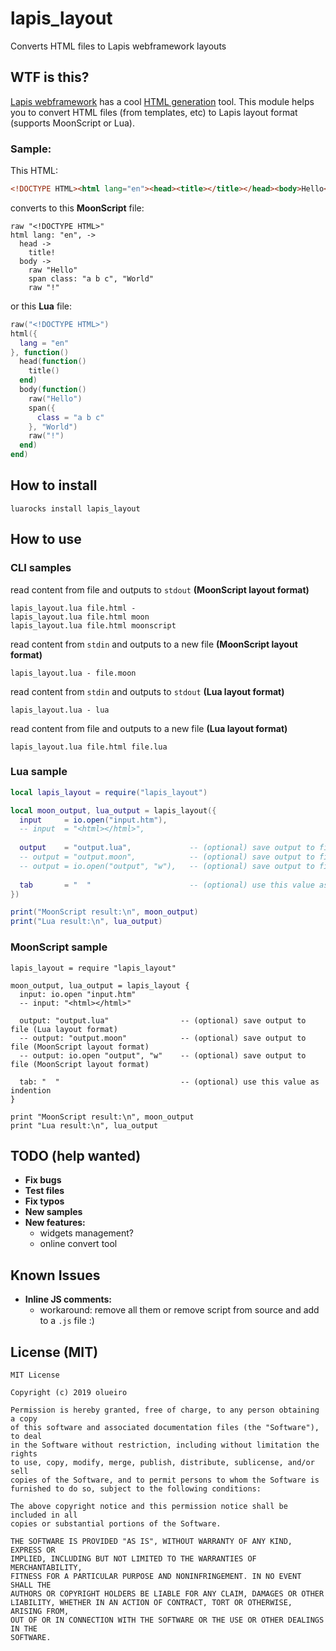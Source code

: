 # lapis_layout
Converts HTML files to Lapis webframework layouts

## WTF is this?

[Lapis webframework](https://leafo.net/lapis/) has a cool [HTML generation](https://leafo.net/lapis/reference/html_generation.html) tool. This module helps you to convert HTML files (from templates, etc) to Lapis layout format (supports MoonScript or Lua).

### Sample:

This HTML:
```html
<!DOCTYPE HTML><html lang="en"><head><title></title></head><body>Hello<span class="a b c">World</span>!</body></html>
```
converts to this **MoonScript** file:
```moonscript
raw "<!DOCTYPE HTML>"
html lang: "en", ->
  head ->
    title!
  body ->
    raw "Hello"
    span class: "a b c", "World"
    raw "!"
```
or this **Lua** file:
```lua
raw("<!DOCTYPE HTML>")
html({
  lang = "en"
}, function()
  head(function()
    title()
  end)
  body(function()
    raw("Hello")
    span({
      class = "a b c"
    }, "World")
    raw("!")
  end)
end)
```

## How to install

```
luarocks install lapis_layout
```

## How to use

### CLI samples

read content from file and outputs to `stdout` **(MoonScript layout format)**
```
lapis_layout.lua file.html -
lapis_layout.lua file.html moon
lapis_layout.lua file.html moonscript
```

read content from `stdin` and outputs to a new file **(MoonScript layout format)**
```
lapis_layout.lua - file.moon
```

read content from `stdin` and outputs to `stdout` **(Lua layout format)**
```
lapis_layout.lua - lua
```

read content from file and outputs to a new file **(Lua layout format)**
```
lapis_layout.lua file.html file.lua
```

### Lua sample

```lua
local lapis_layout = require("lapis_layout")

local moon_output, lua_output = lapis_layout({
  input     = io.open("input.htm"),
  -- input  = "<html></html>",
  
  output    = "output.lua",             -- (optional) save output to file (Lua layout format)
  -- output = "output.moon",            -- (optional) save output to file (MoonScript layout format)
  -- output = io.open("output", "w"),   -- (optional) save output to file (MoonScript layout format)
  
  tab       = "  "                      -- (optional) use this value as indention
})

print("MoonScript result:\n", moon_output)
print("Lua result:\n", lua_output)
```

### MoonScript sample

```moonscript
lapis_layout = require "lapis_layout"

moon_output, lua_output = lapis_layout {
  input: io.open "input.htm"
  -- input: "<html></html>"
  
  output: "output.lua"                -- (optional) save output to file (Lua layout format)
  -- output: "output.moon"            -- (optional) save output to file (MoonScript layout format)
  -- output: io.open "output", "w"    -- (optional) save output to file (MoonScript layout format)
  
  tab: "  "                           -- (optional) use this value as indention
}

print "MoonScript result:\n", moon_output
print "Lua result:\n", lua_output
```

## TODO (help wanted)

 - **Fix bugs**
 - **Test files**
 - **Fix typos**
 - **New samples**
 - **New features:**
     - widgets management?
     - online convert tool

## Known Issues

 - **Inline JS comments:**
     - workaround: remove all them or remove script from source and add to a `.js` file :)

## License (MIT)

```
MIT License

Copyright (c) 2019 olueiro

Permission is hereby granted, free of charge, to any person obtaining a copy
of this software and associated documentation files (the "Software"), to deal
in the Software without restriction, including without limitation the rights
to use, copy, modify, merge, publish, distribute, sublicense, and/or sell
copies of the Software, and to permit persons to whom the Software is
furnished to do so, subject to the following conditions:

The above copyright notice and this permission notice shall be included in all
copies or substantial portions of the Software.

THE SOFTWARE IS PROVIDED "AS IS", WITHOUT WARRANTY OF ANY KIND, EXPRESS OR
IMPLIED, INCLUDING BUT NOT LIMITED TO THE WARRANTIES OF MERCHANTABILITY,
FITNESS FOR A PARTICULAR PURPOSE AND NONINFRINGEMENT. IN NO EVENT SHALL THE
AUTHORS OR COPYRIGHT HOLDERS BE LIABLE FOR ANY CLAIM, DAMAGES OR OTHER
LIABILITY, WHETHER IN AN ACTION OF CONTRACT, TORT OR OTHERWISE, ARISING FROM,
OUT OF OR IN CONNECTION WITH THE SOFTWARE OR THE USE OR OTHER DEALINGS IN THE
SOFTWARE.
```
